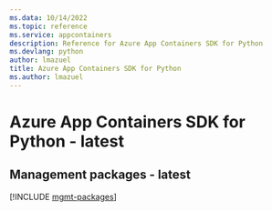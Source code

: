 ```yaml
---
ms.data: 10/14/2022
ms.topic: reference
ms.service: appcontainers
description: Reference for Azure App Containers SDK for Python
ms.devlang: python
author: lmazuel
title: Azure App Containers SDK for Python
ms.author: lmazuel
---
```

# Azure App Containers SDK for Python - latest

## Management packages - latest
[!INCLUDE [mgmt-packages](app-containers-mgmt-index.md)]